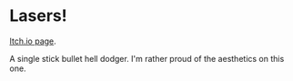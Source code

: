 # Lasers!

[Itch.io page](https://mtizim.itch.io/lasers).

A single stick bullet hell dodger.
I'm rather proud of the aesthetics on this one.
